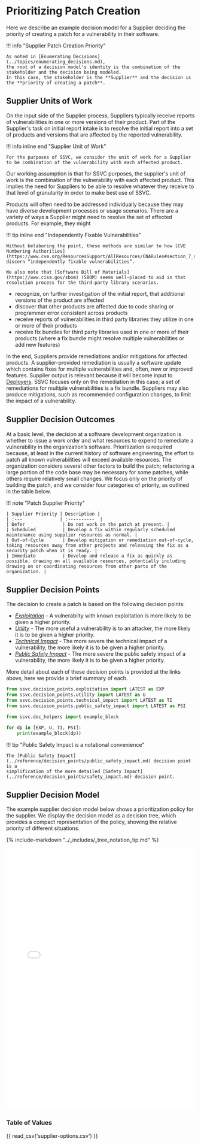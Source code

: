 # Prioritizing Patch Creation

Here we describe an example decision model for a Supplier deciding the priority of creating a patch for a
vulnerability in their software.

!!! info "Supplier Patch Creation Priority"

    As noted in [Enumerating Decisions](../topics/enumerating_decisions.md),
    the root of a decision model's identity is the combination of the stakeholder and the decision being modeled.
    In this case, the stakeholder is the **Supplier** and the decision is the **priority of creating a patch**.

## Supplier Units of Work

On the input side of the Supplier process, Suppliers typically receive reports of vulnerabilities in one or more versions of their product.
Part of the Supplier's task on initial report intake is to resolve the initial report into a set of products and versions that are affected by the reported vulnerability.

!!! info inline end "Supplier Unit of Work"

    For the purposes of SSVC, we consider the unit of work for a Supplier to be combination of the vulnerability with each affected product.

Our working assumption is that for SSVC purposes, the supplier's unit of work is the combination of the vulnerability with each affected product.
This implies the need for Suppliers to be able to resolve whatever they receive to that level of granularity in order to make best use of SSVC.

Products will often need to be addressed individually because they may have diverse development processes or usage scenarios.
There are a variety of ways a Supplier might need to resolve the set of affected products. For example, they might

!!! tip inline end "Independently Fixable Vulnerabilities"

    Without belaboring the point, these methods are similar to how [CVE Numbering Authorities](https://www.cve.org/ResourcesSupport/AllResources/CNARules#section_7_assignment_rules) discern “independently fixable vulnerabilities”.
    
    We also note that [Software Bill of Materials](https://www.cisa.gov/sbom) (SBOM) seems well-placed to aid in that resolution process for the third-party library scenarios.

- recognize, on further investigation of the initial report, that additional versions of the product are affected
- discover that other products are affected due to code sharing or programmer error consistent across products
- receive reports of vulnerabilities in third party libraries they utilize in one or more of their products
- receive fix bundles for third party libraries used in one or more of their products (where a fix bundle might resolve multiple vulnerabilities or add new features)

In the end, Suppliers provide remediations and/or mitigations for affected products.
A supplier-provided remediation is usually a software update which contains fixes for multiple vulnerabilities and, often, new or improved features.
Supplier output is relevant because it will become input to [Deployers](deployer_tree.md).
SSVC focuses only on the remediation in this case; a set of remediations for multiple vulnerabilities is a fix bundle.
Suppliers may also produce mitigations, such as recommended configuration changes, to limit the impact of a vulnerability.

## Supplier Decision Outcomes

At a basic level, the decision at a software development organization is whether to issue a work order and what
resources to expend to remediate a vulnerability in the organization’s software.
Prioritization is required because, at least in the current history of software engineering,
the effort to patch all known vulnerabilities will exceed available resources.
The organization considers several other factors to build the patch; refactoring a large portion of the code base may
be necessary for some patches, while others require relatively small changes.
We focus only on the priority of building the patch, and we consider four categories of priority, as outlined in the table below.

!!! note "Patch Supplier Priority"

    | Supplier Priority | Description |
    | :---              | :----------  |
    | Defer              | Do not work on the patch at present. |
    | Scheduled          | Develop a fix within regularly scheduled maintenance using supplier resources as normal. |
    | Out-of-Cycle       | Develop mitigation or remediation out-of-cycle, taking resources away from other projects and releasing the fix as a security patch when it is ready. |
    | Immediate          | Develop and release a fix as quickly as possible, drawing on all available resources, potentially including drawing on or coordinating resources from other parts of the organization. |

## Supplier Decision Points

The decision to create a patch is based on the following decision points:

- [*Exploitation*](../reference/decision_points/exploitation.md) - A vulnerabilty with known exploitation is more likely to be given a higher priority.
- [*Utility*](../reference/decision_points/utility.md) - The more useful a vulnerability is to an attacker, the more likely it is to be given a higher priority.
- [*Technical Impact*](../reference/decision_points/technical_impact.md) - The more severe the technical impact of a vulnerability, the more likely it is to be given a higher priority.
- [*Public Safety Impact*](../reference/decision_points/public_safety_impact.md) - The more severe the public safety impact of a vulnerability, the more likely it is to be given a higher priority.

More detail about each of these decision points is provided at the links above, here we provide a brief summary of each.

```python exec="true" idprefix=""
from ssvc.decision_points.exploitation import LATEST as EXP
from ssvc.decision_points.utility import LATEST as U
from ssvc.decision_points.technical_impact import LATEST as TI
from ssvc.decision_points.public_safety_impact import LATEST as PSI

from ssvc.doc_helpers import example_block

for dp in [EXP, U, TI, PSI]:
    print(example_block(dp))
```

!!! tip "Public Safety Impact is a notational convenience"

    The [Public Safety Impact](../reference/decision_points/public_safety_impact.md) decision point is a
    simplification of the more detailed [Safety Impact](../reference/decision_points/safety_impact.md) decision point.

## Supplier Decision Model

The example supplier decision model below shows a prioritization policy for the supplier.
We display the decision model as a decision tree, which provides a compact representation of the policy,
showing the relative priority of different situations.

{% include-markdown "../_includes/_tree_notation_tip.md" %}

<embed src="../../pdf/ssvc_2_supplier.pdf" alt="Suggested supplier tree" type="application/pdf"
style="width: 100%;"
height = "700" />

### Table of Values

<!-- relative to /data/csvs/ -->
{{ read_csv('supplier-options.csv') }}
